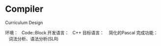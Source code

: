 # Compiler
Curriculum Design

环境：
    Code::Block
开发语言：
    C++
目标语言：
    简化的Pascal
完成功能：
    词法分析、语法分析(SLR)
